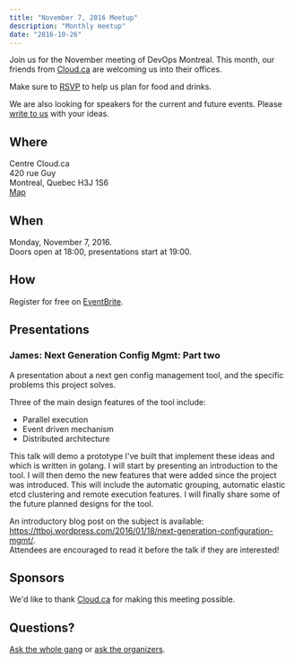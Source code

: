 ```yaml
---
title: "November 7, 2016 Meetup"
description: "Monthly meetup"
date: "2016-10-26"
---
```


Join us for the November meeting of DevOps Montreal. This month, our friends
from [Cloud.ca](https://cloud.ca/) are welcoming us into their offices.

Make sure to [RSVP](https://devopsmtl.eventbrite.ca) to help us plan for food
and drinks.

We are also looking for speakers for the current and future events. Please
[write to us](mailto:devops-montreal-admin@googlegroups.com) with your ideas.

## Where
Centre Cloud.ca  
420 rue Guy  
Montreal, Quebec H3J 1S6  
[Map](https://www.google.ca/maps/dir/''/centre+cloud.ca/@45.4897593,-73.5713236,15.87z/data=!4m8!4m7!1m0!1m5!1m1!1s0x4cc91a638a6b442b:0xe315ad11de05f102!2m2!1d-73.5665928!2d45.4896113)

## When
Monday, November 7, 2016.  
Doors open at 18:00, presentations start at 19:00.

## How
Register for free on [EventBrite](https://devopsmtl.eventbrite.ca).

## Presentations

### James: Next Generation Config Mgmt: Part two
A presentation about a next gen config management tool, and the
specific problems this project solves.

Three of the main design features of the tool include:

* Parallel execution
* Event driven mechanism
* Distributed architecture

This talk will demo a prototype I've built that implement these ideas
and which is written in golang.
I will start by presenting an introduction to the tool.
I will then demo the new features that were added since the project
was introduced. This will include the automatic grouping, automatic
elastic etcd clustering and remote execution features.
I will finally share some of the future planned designs for the tool.

An introductory blog post on the subject is available:
https://ttboj.wordpress.com/2016/01/18/next-generation-configuration-mgmt/.  
Attendees are encouraged to read it before the talk if they are
interested!

## Sponsors
We'd like to thank [Cloud.ca](https://cloud.ca/) for making this meeting possible.

## Questions?
[Ask the whole gang](https://groups.google.com/forum/#!forum/devops-montreal) or
[ask the organizers](mailto:devops-montreal-admin@googlegroups.com).
